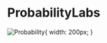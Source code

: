 # ProbabilityLabs

![Probability](https://user-images.githubusercontent.com/7502571/149389671-28eebf9d-3d64-4b42-921e-d8c0c477dcfe.png){ width: 200px; }
